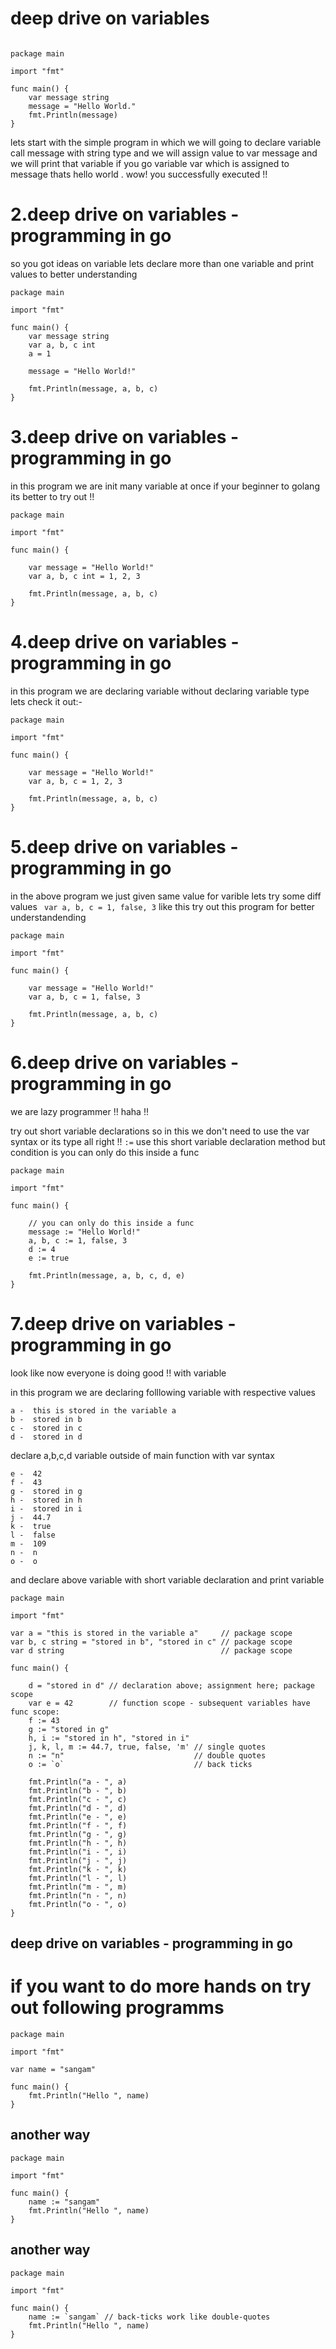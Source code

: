 

# deep drive on variables 


```

package main

import "fmt"

func main() {
	var message string
	message = "Hello World."
	fmt.Println(message)
}

```

lets start with the simple program in which we will going to declare variable call message with string type and we will assign 
value to var message and we will print that variable if you go variable var which is assigned to message thats hello world .
wow! you successfully executed !!


# 2.deep drive on variables - programming in go

so you got ideas on variable lets declare more than one variable and print values to better understanding 

```
package main

import "fmt"

func main() {
	var message string
	var a, b, c int
	a = 1

	message = "Hello World!"

	fmt.Println(message, a, b, c)
}

```

# 3.deep drive on variables - programming in go

in this program we are init many variable at once if your beginner to golang its better to try out !!

```
package main

import "fmt"

func main() {

	var message = "Hello World!"
	var a, b, c int = 1, 2, 3

	fmt.Println(message, a, b, c)
}
```
# 4.deep drive on variables - programming in go

in this program we are declaring variable without declaring variable type lets check it out:-

```
package main

import "fmt"

func main() {

	var message = "Hello World!"
	var a, b, c = 1, 2, 3

	fmt.Println(message, a, b, c)
}
```
# 5.deep drive on variables - programming in go

in the above program we just given same value for varible lets try some diff values ``` var a, b, c = 1, false, 3``` like this 
try out this program for better understandending 

```
package main

import "fmt"

func main() {

	var message = "Hello World!"
	var a, b, c = 1, false, 3

	fmt.Println(message, a, b, c)
}
```
# 6.deep drive on variables - programming in go

we are lazy programmer !! haha !!

try out short variable declarations so in this we don't need to use the var syntax or its type all right !! 
```:=``` use this short variable declaration method but condition is you can only do this inside a func

```
package main

import "fmt"

func main() {

	// you can only do this inside a func
	message := "Hello World!"
	a, b, c := 1, false, 3
	d := 4
	e := true

	fmt.Println(message, a, b, c, d, e)
}
```
# 7.deep drive on variables - programming in go

look like now everyone is doing good !! with variable 

in this program we are declaring folllowing variable with respective values 


```
a -  this is stored in the variable a
b -  stored in b
c -  stored in c
d -  stored in d

```
declare a,b,c,d variable outside of main function with var syntax 
```
e -  42
f -  43
g -  stored in g
h -  stored in h
i -  stored in i
j -  44.7
k -  true
l -  false
m -  109
n -  n
o -  o
```
and declare above variable with short variable declaration and print variable 
```
package main

import "fmt"

var a = "this is stored in the variable a"     // package scope
var b, c string = "stored in b", "stored in c" // package scope
var d string                                   // package scope

func main() {

	d = "stored in d" // declaration above; assignment here; package scope
	var e = 42        // function scope - subsequent variables have func scope:
	f := 43
	g := "stored in g"
	h, i := "stored in h", "stored in i"
	j, k, l, m := 44.7, true, false, 'm' // single quotes
	n := "n"                             // double quotes
	o := `o`                             // back ticks

	fmt.Println("a - ", a)
	fmt.Println("b - ", b)
	fmt.Println("c - ", c)
	fmt.Println("d - ", d)
	fmt.Println("e - ", e)
	fmt.Println("f - ", f)
	fmt.Println("g - ", g)
	fmt.Println("h - ", h)
	fmt.Println("i - ", i)
	fmt.Println("j - ", j)
	fmt.Println("k - ", k)
	fmt.Println("l - ", l)
	fmt.Println("m - ", m)
	fmt.Println("n - ", n)
	fmt.Println("o - ", o)
}
```
## deep drive on variables - programming in go
# if you want to do more hands on try out following programms 

```
package main

import "fmt"

var name = "sangam"

func main() {
	fmt.Println("Hello ", name)
}
```
## another way 
```
package main

import "fmt"

func main() {
	name := "sangam"
	fmt.Println("Hello ", name)
}
```
## another way 
```
package main

import "fmt"

func main() {
	name := `sangam` // back-ticks work like double-quotes
	fmt.Println("Hello ", name)
}
```

